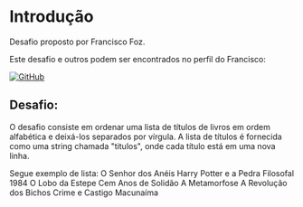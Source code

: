 # Introdução

Desafio proposto por Francisco Foz.

Este desafio e outros podem ser encontrados no perfil do Francisco:

[![GitHub](https://img.shields.io/badge/GitHub-100000?style=for-the-badge&logo=github&logoColor=white)](https://github.com/kFranciscoFoz)



## Desafio:

O desafio consiste em ordenar uma lista de títulos de livros em ordem alfabética e deixá-los separados por vírgula.
A lista de títulos é fornecida como uma string chamada "titulos", onde cada título está em uma nova linha.


Segue exemplo de lista:
O Senhor dos Anéis
Harry Potter e a Pedra Filosofal
1984
O Lobo da Estepe
Cem Anos de Solidão
A Metamorfose
A Revolução dos Bichos
Crime e Castigo
Macunaíma